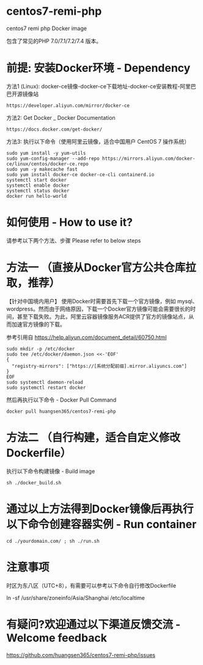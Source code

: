 # centos7-remi-php
centos7 remi php Docker image

包含了常见的PHP 7.0/7.1/7.2/7.4 版本。
# 前提: 安装Docker环境 - Dependency
方法1 (Linux): docker-ce镜像-docker-ce下载地址-docker-ce安装教程-阿里巴巴开源镜像站
```
https://developer.aliyun.com/mirror/docker-ce
```
方法2: Get Docker _ Docker Documentation
```
https://docs.docker.com/get-docker/
```
方法3: 执行以下命令（使用阿里云镜像，适合中国用户 CentOS 7 操作系统）
```
sudo yum install -y yum-utils
sudo yum-config-manager --add-repo https://mirrors.aliyun.com/docker-ce/linux/centos/docker-ce.repo
sudo yum -y makecache fast
sudo yum install docker-ce docker-ce-cli containerd.io
systemctl start docker
systemctl enable docker
systemctl status docker
docker run hello-world
```
# 如何使用 - How to use it?
请参考以下两个方法、步骤 Please refer to below steps
# 方法一 （直接从Docker官方公共仓库拉取，推荐）
【针对中国境内用户】
使用Docker时需要首先下载一个官方镜像，例如 mysql、wordpress。然而由于网络原因，下载一个Docker官方镜像可能会需要很长的时间，甚至下载失败。为此，阿里云容器镜像服务ACR提供了官方的镜像站点，从而加速官方镜像的下载。

参考引用自 https://help.aliyun.com/document_detail/60750.html
```
sudo mkdir -p /etc/docker
sudo tee /etc/docker/daemon.json <<-'EOF'
{
  "registry-mirrors": ["https://[系统分配前缀].mirror.aliyuncs.com"]
}
EOF
sudo systemctl daemon-reload
sudo systemctl restart docker
```

然后再执行以下命令 - Docker Pull Command
```
docker pull huangsen365/centos7-remi-php
```

# 方法二 （自行构建，适合自定义修改Dockerfile）
执行以下命令构建镜像 - Build image
```
sh ./docker_build.sh 
```
# 通过以上方法得到Docker镜像后再执行以下命令创建容器实例 - Run container
```
cd ./yourdomain.com/ ; sh ./run.sh
```
# 注意事项
时区为东八区（UTC+8），有需要可以参考以下命令自行修改Dockerfile

ln -sf /usr/share/zoneinfo/Asia/Shanghai /etc/localtime
# 有疑问?欢迎通过以下渠道反馈交流 - Welcome feedback
https://github.com/huangsen365/centos7-remi-php/issues
